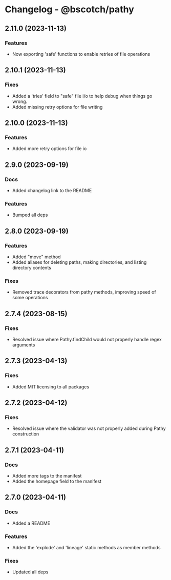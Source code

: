 # Changelog - @bscotch/pathy

## 2.11.0 (2023-11-13)

### Features

- Now exporting 'safe' functions to enable retries of file operations

## 2.10.1 (2023-11-13)

### Fixes

- Added a 'tries' field to "safe" file i/o to help debug when things go wrong.
- Added missing retry options for file writing

## 2.10.0 (2023-11-13)

### Features

- Added more retry options for file io

## 2.9.0 (2023-09-19)

### Docs

- Added changelog link to the README

### Features

- Bumped all deps

## 2.8.0 (2023-09-19)

### Features

- Added "move" method
- Added aliases for deleting paths, making directories, and listing directory contents

### Fixes

- Removed trace decorators from pathy methods, improving speed of some operations

## 2.7.4 (2023-08-15)

### Fixes

- Resolved issue where Pathy.findChild would not properly handle regex arguments

## 2.7.3 (2023-04-13)

### Fixes

- Added MIT licensing to all packages

## 2.7.2 (2023-04-12)

### Fixes

- Resolved issue where the validator was not properly added during Pathy construction

## 2.7.1 (2023-04-11)

### Docs

- Added more tags to the manifest
- Added the homepage field to the manifest

## 2.7.0 (2023-04-11)

### Docs

- Added a README

### Features

- Added the 'explode' and 'lineage' static methods as member methods

### Fixes

- Updated all deps